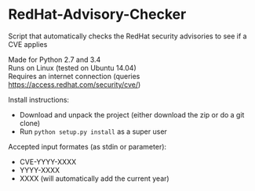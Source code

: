 # RedHat-Advisory-Checker
Script that automatically checks the RedHat security advisories to see if a CVE applies

Made for Python 2.7 and 3.4<br />
Runs on Linux (tested on Ubuntu 14.04) <br />
Requires an internet connection (queries https://access.redhat.com/security/cve/)

Install instructions:
 * Download and unpack the project (either download the zip or do a git clone)
 * Run `python setup.py install` as a super user

Accepted input formates (as stdin or parameter):
 * CVE-YYYY-XXXX
 * YYYY-XXXX
 * XXXX (will automatically add the current year)
